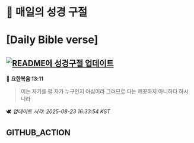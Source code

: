 # 🙏 매일의 성경 구절
# [Daily Bible verse]
## [![README에 성경구절 업데이트](https://github.com/DONGSUKA/first_test/actions/workflows/update-readme-bible.yml/badge.svg)](https://github.com/DONGSUKA/first_test/actions/workflows/update-readme-bible.yml)
<!-- START_BIBLE_VERSE -->
📖 **요한복음 13:11**
> 이는 자기를 팔 자가 누구인지 아심이라 그러므로 다는 깨끗하지 아니하다 하시니라

🕊️ _업데이트 시각: 2025-08-23 16:33:54 KST_
  <!-- END_BIBLE_VERSE -->
## GITHUB_ACTION
